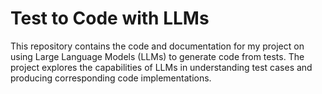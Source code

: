 # Test to Code with LLMs

This repository contains the code and documentation for my project on using Large Language Models (LLMs) to generate code from tests. The project explores the capabilities of LLMs in understanding test cases and producing corresponding code implementations.
